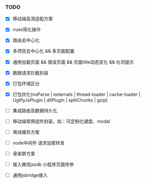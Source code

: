 ### TODO

  - [x] 移动端高清适配方案

  - [x] vuex简化操作

  - [x] 路由去中心化

  - [x] 多项目去中心化 && 多页面配置

  - [x] 通用加载页面 && 错误页面 && 页面title动态变化 && 吐司提示

  - [x] 数据请求拦截封装

  - [x] 打包环境区分

  - [x] 打包优化(noParse | externals | thread-loader | cache-loader | UglifyJsPlugin | dllPlugin | splitChunks | gzip)

  - [ ] 集成路由及数据持久化

  - [ ] 移动端常用组件封装，如：可定制化键盘、modal

  - [ ] 离线缓存方案

  - [ ] node中间件 请求加密转发

  - [ ] 骨架屏方案

  - [ ] 接入微信jssdk 小程序页面传参

  - [ ] 通用jsbridge接入

